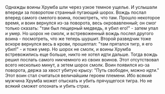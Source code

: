   Однажды воины Хрумба шли через узкое темное ущелье. И услышали впереди за поворотом странный пугающий шорох.
Вождь послал вперед самого смелого воина, посмотреть, что там. Прошло некоторое время, и воин вернулся из-за поворота, весь окровавленный; он смог только сказать: "там был пещерный медведь, я убил его!" - затем упал и умер. Но шорох не смолк, и встревоженный вождь послел другого воина - посмотреть, что же теперь шуршит.
Второй разведчик тоже вскоре вернулся весь в крови, прошептал: "там прятался тигр, я его убил!" - и тоже умер. Но шорох не смолк, и воины Хрумба встревожились еще больше, никто не хотел идти дальше. Тогда вождь решил послать самого никчемного из своих воинов. Этот отсутствовал всего несколько минут, а зетем шорох смолк. Воин появился из-за поворота, держа за хвост убитую крысу: "Путь свободен, можно идти."
Этот воин стал считаться величайшим героем племени. Ибо всякий мужчина Хрумба может отыскать и убить прячущегося тигра. Но не всякий сможет опознать и убить страх.    